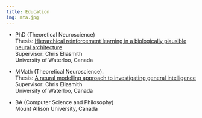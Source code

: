 ```yaml
---
title: Education
img: mta.jpg
---
```


* 	PhD (Theoretical Neuroscience)  
	Thesis: [Hierarchical reinforcement learning in a biologically plausible  
	 neural architecture](https://www.uwspace.uwaterloo.ca/bitstream/handle/10012/8943/Rasmussen_Daniel.pdf)  
	Supervisor: Chris Eliasmith  
	University of Waterloo, Canada  

* 	MMath (Theoretical Neuroscience).  
	Thesis: [A neural modelling approach to investigating general intelligence](https://uwspace.uwaterloo.ca/bitstream/handle/10012/5330/thesis.pdf)    
	Supervisor: Chris Eliasmith  
	University of Waterloo, Canada  

* 	BA (Computer Science and Philosophy)  
	Mount Allison University, Canada
	
